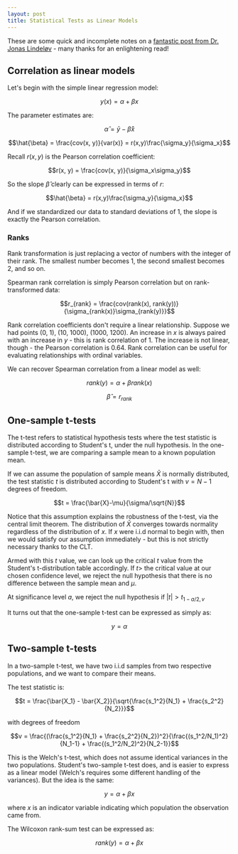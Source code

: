 ```yaml
---
layout: post
title: Statistical Tests as Linear Models
---
```


These are some quick and incomplete notes on a [fantastic post from Dr. Jonas Lindeløv](https://lindeloev.github.io/tests-as-linear/) - many thanks for an enlightening read!

## Correlation as linear models

Let's begin with the simple linear regression model:

$$y(x) = \alpha + \beta x$$

The parameter estimates are:

$$\hat{\alpha} = \bar{y} - \hat{\beta}\bar{x}$$

$$\hat{\beta} = \frac{cov(x, y)}{var(x)} = r(x,y)\frac{\sigma_y}{\sigma_x}$$

Recall $r(x, y)$ is the Pearson correlation coefficient:

$$r(x, y) = \frac{cov(x, y)}{\sigma_x\sigma_y}$$

So the slope $\hat{\beta}$ clearly can be expressed in terms of $r$:

$$\hat{\beta} = r(x,y)\frac{\sigma_y}{\sigma_x}$$

And if we standardized our data to standard deviations of 1, the slope is exactly the Pearson correlation.

### Ranks

Rank transformation is just replacing a vector of numbers with the integer of their rank. The smallest number becomes 1, the second smallest becomes 2, and so on. 

Spearman rank correlation is simply Pearson correlation but on rank-transformed data:

$$r_{rank} = \frac{cov(rank(x), rank(y))}{\sigma_{rank(x)}\sigma_{rank(y)}}$$

Rank correlation coefficients don't require a linear relationship. Suppose we had points (0, 1), (10, 1000), (1000, 1200). An increase in $x$ is always paired with an increase in $y$ - this is rank correlation of 1. The increase is not linear, though - the Pearson correlation is $0.64$. Rank correlation can be useful for evaluating relationships with ordinal variables.

We can recover Spearman correlation from a linear model as well:

$$rank(y) = \alpha + \beta rank(x)$$

$$\hat{\beta} = r_{rank}$$

## One-sample t-tests

The t-test refers to statistical hypothesis tests where the test statistic is distributed according to Student's t, under the null hypothesis. In the one-sample t-test, we are comparing a sample mean to a known population mean. 

If we can assume the population of sample means $\bar{X}$ is normally distributed, the test statistic $t$ is distributed according to Student's t with $v=N-1$ degrees of freedom. 

$$t = \frac{\bar{X}-\mu}{\sigma/\sqrt{N}}$$

Notice that this assumption explains the robustness of the t-test, via the central limit theorem. The distribution of $\bar{X}$ converges towards normality regardless of the distribution of $x$. If $x$ were i.i.d normal to begin with, then we would satisfy our assumption immediately - but this is not strictly necessary thanks to the CLT.

Armed with this $t$ value, we can look up the critical $t$ value from the Student's t-distribution table accordingly. If $t >$ the critical value at our chosen confidence level, we reject the null hypothesis that there is no difference between the sample mean and $\mu$.

At significance level $a$, we reject the null hypothesis if $|t| > t_{1-a/2,v}$

It turns out that the one-sample t-test can be expressed as simply as:

$$y = \alpha$$

## Two-sample t-tests

In a two-sample t-test, we have two i.i.d samples from two respective populations, and we want to compare their means. 

The test statistic is:

$$t = \frac{\bar{X_1} - \bar{X_2}}{\sqrt{\frac{s_1^2}{N_1} + \frac{s_2^2}{N_2}}}$$

with degrees of freedom

$$v = \frac{(\frac{s_1^2}{N_1} + \frac{s_2^2}{N_2})^2}{\frac{(s_1^2/N_1)^2}{N_1-1} + \frac{(s_1^2/N_2)^2}{N_2-1}}$$

This is the Welch's t-test, which does not assume identical variances in the two populations. Student's two-sample t-test does, and is easier to express as a linear model (Welch's requires some different handling of the variances). But the idea is the same:

$$y = \alpha + \beta x$$

where $x$ is an indicator variable indicating which population the observation came from. 

The Wilcoxon rank-sum test can be expressed as:

$$rank(y) = \alpha + \beta x$$

